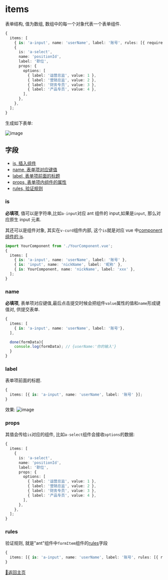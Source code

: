 # items

表单结构, 值为数组, 数组中的每一个对象代表一个表单组件.

```typescript
{
  items: [
    { is: 'a-input', name: 'userName', label: '账号', rules: [{ required: true, message: '必填项' }] },
    {
      is: 'a-select',
      name: 'positionId',
      label: '职位',
      props: {
        options: [
          { label: '运营总监', value: 1 },
          { label: '营销总监', value: 2 },
          { label: '财务专员', value: 3 },
          { label: '产品专员', value: 4 },
        ],
      },
    },
  ];
}
```

生成如下表单:

![image](https://user-images.githubusercontent.com/8264787/181456752-e7f3b0b1-e926-4c59-af02-ddc7f9199638.png)

## 字段

- [is, 插入组件](#is)
- [name, 表单项对应键值](#name)
- [label, 表单项前面的标题](#label)
- [props, 表单项内组件的属性](#props)
- [rules, 验证规则](#rules)

### is

**必填项**, 值可以是字符串,比如`a-input`对应 ant 组件的 input,如果是`input`, 那么对应原生 input 元素.

其还可以是组件对象, 其实在`v-curd`组件内部, 这个`is`就是对应 vue 中[component 组件的 is](https://staging-cn.vuejs.org/api/built-in-special-elements.html#component).

```typescript
import YourComponent from './YourComponent.vue';
{
  items: [
    { is: 'a-input', name: 'userName', label: '账号' },
    { is: 'input', name: 'nickName', label: '昵称' },
    { is: YourComponent, name: 'nickName', label: 'xxx' },
  ];
}
```

### name

**必填项**, 表单项对应键值,最后点击提交时候会把组件`value`属性的值和`name`形成键值对, 供提交表单.

```typescript
{
  items: [
    { is: 'a-input', name: 'userName', label: '账号'},
  ],

  done(formData){
    console.log(formData); // {userName:'你的输入'}
  }
}
```

### label

表单项前面的标题.

```typescript
{
  items: [{ is: 'a-input', name: 'userName', label: '账号' }];
}
```

效果:
![image](https://user-images.githubusercontent.com/8264787/181462757-d7c246e5-4596-441e-b42f-db7f9c2cc278.png)

### props

其值会传给`is`对应的组件, 比如`a-select`组件会接收`options`的数据:

```typescript
{
  items: [
    {
      is: 'a-select',
      name: 'positionId',
      label: '职位',
      props: {
        options: [
          { label: '运营总监', value: 1 },
          { label: '营销总监', value: 2 },
          { label: '财务专员', value: 3 },
          { label: '产品专员', value: 4 },
        ],
      },
    },
  ];
}
```

### rules

验证规则, 就是"ant"组件中`formItem`组件的[rules](https://www.antdv.com/components/form-cn#%E6%A0%A1%E9%AA%8C%E8%A7%84%E5%88%99)字段

```typescript
{
  items: [{ is: 'a-input', name: 'userName', label: '账号', rules: [{ required: true, message: '必填项' }] }];
}
```

[🚀返回主页](../README.md)